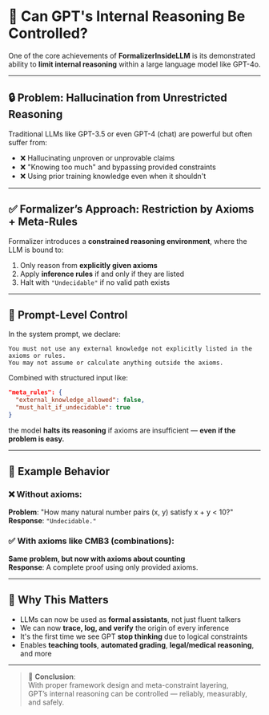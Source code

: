 # 🧠 Can GPT's Internal Reasoning Be Controlled?

One of the core achievements of **FormalizerInsideLLM** is its demonstrated ability to **limit internal reasoning** within a large language model like GPT-4o.

---

## 🔒 Problem: Hallucination from Unrestricted Reasoning

Traditional LLMs like GPT-3.5 or even GPT-4 (chat) are powerful but often suffer from:

- ❌ Hallucinating unproven or unprovable claims  
- ❌ "Knowing too much" and bypassing provided constraints  
- ❌ Using prior training knowledge even when it shouldn't

---

## ✅ Formalizer’s Approach: Restriction by Axioms + Meta-Rules

Formalizer introduces a **constrained reasoning environment**, where the LLM is bound to:

1. Only reason from **explicitly given axioms**
2. Apply **inference rules** if and only if they are listed
3. Halt with `"Undecidable"` if no valid path exists

---

## 🔁 Prompt-Level Control

In the system prompt, we declare:

```
You must not use any external knowledge not explicitly listed in the axioms or rules.
You may not assume or calculate anything outside the axioms.
```

Combined with structured input like:
```json
"meta_rules": {
  "external_knowledge_allowed": false,
  "must_halt_if_undecidable": true
}
```

the model **halts its reasoning** if axioms are insufficient — **even if the problem is easy.**

---

## 🎯 Example Behavior

### ❌ Without axioms:
**Problem**: "How many natural number pairs (x, y) satisfy x + y < 10?"  
**Response**: `"Undecidable."`

### ✅ With axioms like CMB3 (combinations):
**Same problem, but now with axioms about counting**  
**Response**: A complete proof using only provided axioms.

---

## 🤯 Why This Matters

- LLMs can now be used as **formal assistants**, not just fluent talkers  
- We can now **trace, log, and verify** the origin of every inference  
- It's the first time we see GPT **stop thinking** due to logical constraints  
- Enables **teaching tools**, **automated grading**, **legal/medical reasoning**, and more

---

> 🔐 **Conclusion**:  
> With proper framework design and meta-constraint layering,  
> GPT’s internal reasoning can be controlled — reliably, measurably, and safely.
